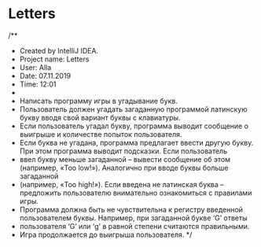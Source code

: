 # Letters
/**
 * Created by IntelliJ IDEA.
 * Project name: Letters
 * User: Alla
 * Date: 07.11.2019
 * Time: 12:01
 *
 * Написать программу игры в угадывание букв.
 * Пользователь должен угадать загаданную программой латинскую букву вводя свой вариант буквы с клавиатуры.
 * Если пользователь угадал букву, программа выводит сообщение о выигрыше и количестве попыток пользователя.
 * Если буква не угадана, программа предлагает ввести другую букву. При этом программа выводит подсказки. Если пользователь
 * ввел букву меньше загаданной – вывести сообщение об этом (например, «Too low!»). Аналогично при вводе буквы больше загаданной
 * (например, «Too high!»). Если введена не латинская буква – предложить пользователю внимательно ознакомиться с правилами игры.
 * Программа должна быть не чувствительна к регистру введенной пользователем буквы. Например, при загаданной букве ‘G’ ответы
 * пользователя ‘G’ или ‘g’ в равной степени считаются правильными.
 * Игра продолжается до выигрыша пользователя.
 */
